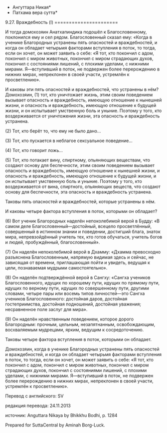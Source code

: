 * Ангуттара Никая*
* Патхама вера сутта*

9\.27\. Враждебность \(I\)
\=\=\=\=\=\=\=\=\=\=\=\=\=\=\=\=\=\=\=\=\=\=

И тогда домохозяин Анатхапиндика подошёл к Благословенному, поклонился ему и сел рядом\. Благословенный сказал ему: «Когда в ученике Благородных устранены пять опасностей и враждебностей, и когда он обладает четырьмя факторами вступления в поток, то тогда, если он хочет, он может заявить о себе: «Я тот, кто покончил с адом, покончил с миром животных, покончил с миром страдающих духов, покончил с состояниями лишений, с плохими уделами, с нижними мирами\. Я—вступивший в поток, не подвержен более перерождению в нижних мирах, непреклонен в своей участи, устремлён к просветлению»\.

И каковы эти пять опасностей и враждебностей, что устранены в нём? Домохозяин, \(1\) тот, кто уничтожает жизнь, этим своим поведением вызывает опасность и враждебность, имеющую отношение к нынешней жизни, и опасность и враждебность, имеющую отношение к будущей жизни, и он испытывает умственную боль и уныние\. Поэтому у того, кто воздерживается от уничтожения жизни, эта опасность и враждебность устранена\.

\(2\) Тот, кто берёт то, что ему не было дано…

\(3\) Тот, кто пускается в неблагое сексуальное поведение…

\(4\) Тот, кто говорит ложь…

\(5\) Тот, кто потакает вину, спиртному, опьяняющих веществам, что создают основу для беспечности, этим своим поведением вызывает опасность и враждебность, имеющую отношение к нынешней жизни, и опасность и враждебность, имеющую отношение к будущей жизни, и он испытывает умственную боль и уныние\. Поэтому у того, кто воздерживается от вина, спиртного, опьяняющих веществ, что создают основу для беспечности, эта опасность и враждебность устранена\.

Таковы пять опасностей и враждебностей, которые устранены в нём\.

И каковы четыре фактора вступления в поток, которыми он обладает?

\(6\) Вот ученик Благородных наделён непоколебимой верой в Будду: «В самом деле Благословенный—достойный, всецело просветлённый, совершенный в истинном знании и поведении, достигший блага, знаток мира, непревзойдённый учитель тех, кто готов обучаться, учитель богов и людей, пробуждённый, благословенный»\.

\(7\) Он наделён непоколебимой верой в Дхамму: «Дхамма превосходно разъяснена Благословенным, напрямую видимая здесь и сейчас, не зависящая от времени, приглашающая пойти и увидеть, ведущая к цели, познаваемая мудрыми самостоятельно»\.

\(8\) Он наделён подтверждённой верой в Сангху: «Сангха учеников Благословенного, идущих по хорошему пути, идущих по прямому пути, идущих по верному пути, идущих по совершенному пути, другими словами, четыре пары или восемь типов личностей—это Сангха учеников Благословенного: достойная даров, достойная гостеприимства, достойная подношений, достойная уважения; несравненное поле заслуг для мира»\.

\(9\) Он наделён нравственным поведением, которое дорого Благородным: прочным, цельным, незапятнанным, освобождающим, восхваляемым мудрецами, ярким, ведущим к сосредоточению\.

Таковы четыре фактора вступления в поток, которыми он обладает\.

Домохозяин, когда в ученике Благородных устранены пять опасностей и враждебностей, и когда он обладает четырьмя факторами вступления в поток, то тогда, если он хочет, он может заявить о себе: «Я тот, кто покончил с адом, покончил с миром животных, покончил с миром страдающих духов, покончил с состояниями лишений, с плохими уделами, с нижними мирами\. Я—вступивший в поток, не подвержен более перерождению в нижних мирах, непреклонен в своей участи, устремлён к просветлению»\.

Перевод с английского: SV

редакция перевода: 24\.11\.2013

источник: Anguttara Nikaya by Bhikkhu Bodhi, p\. 1284

Prepared for SuttaCentral by Aminah Borg\-Luck\.